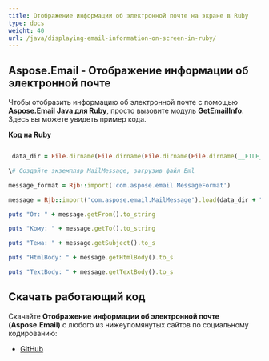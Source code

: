```yaml
---
title: Отображение информации об электронной почте на экране в Ruby
type: docs
weight: 40
url: /java/displaying-email-information-on-screen-in-ruby/
---
```


## **Aspose.Email - Отображение информации об электронной почте**
Чтобы отобразить информацию об электронной почте с помощью **Aspose.Email Java для Ruby**, просто вызовите модуль **GetEmailInfo**. Здесь вы можете увидеть пример кода.

**Код на Ruby**

``` ruby

 data_dir = File.dirname(File.dirname(File.dirname(File.dirname(__FILE__)))) + '/data/'

\# Создайте экземпляр MailMessage, загрузив файл Eml

message_format = Rjb::import('com.aspose.email.MessageFormat')

message = Rjb::import('com.aspose.email.MailMessage').load(data_dir + "Message.eml")

puts "От: " + message.getFrom().to_string

puts "Кому: " + message.getTo().to_string

puts "Тема: " + message.getSubject().to_s

puts "HtmlBody: " + message.getHtmlBody().to_s

puts "TextBody: " + message.getTextBody().to_s

```
## **Скачать работающий код**
Скачайте **Отображение информации об электронной почте (Aspose.Email)** с любого из нижеупомянутых сайтов по социальному кодированию:

- [GitHub](https://github.com/aspose-email/Aspose.Email-for-Java/blob/master/Plugins/Aspose_Email_Java_for_Ruby/lib/asposeemailjava/Email/getemailinfo.rb)